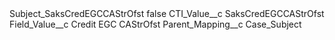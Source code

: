 <?xml version="1.0" encoding="UTF-8"?>
<CustomMetadata xmlns="http://soap.sforce.com/2006/04/metadata" xmlns:xsi="http://www.w3.org/2001/XMLSchema-instance" xmlns:xsd="http://www.w3.org/2001/XMLSchema">
    <label>Subject_SaksCredEGCCAStrOfst</label>
    <protected>false</protected>
    <values>
        <field>CTI_Value__c</field>
        <value xsi:type="xsd:string">SaksCredEGCCAStrOfst</value>
    </values>
    <values>
        <field>Field_Value__c</field>
        <value xsi:type="xsd:string">Credit EGC CAStrOfst</value>
    </values>
    <values>
        <field>Parent_Mapping__c</field>
        <value xsi:type="xsd:string">Case_Subject</value>
    </values>
</CustomMetadata>
